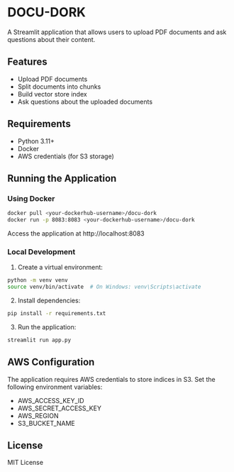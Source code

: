 # DOCU-DORK

A Streamlit application that allows users to upload PDF documents and ask questions about their content.

## Features

- Upload PDF documents
- Split documents into chunks
- Build vector store index
- Ask questions about the uploaded documents

## Requirements

- Python 3.11+
- Docker
- AWS credentials (for S3 storage)

## Running the Application

### Using Docker

```bash
docker pull <your-dockerhub-username>/docu-dork
docker run -p 8083:8083 <your-dockerhub-username>/docu-dork
```

Access the application at http://localhost:8083

### Local Development

1. Create a virtual environment:
```bash
python -m venv venv
source venv/bin/activate  # On Windows: venv\Scripts\activate
```

2. Install dependencies:
```bash
pip install -r requirements.txt
```

3. Run the application:
```bash
streamlit run app.py
```

## AWS Configuration

The application requires AWS credentials to store indices in S3. Set the following environment variables:

- AWS_ACCESS_KEY_ID
- AWS_SECRET_ACCESS_KEY
- AWS_REGION
- S3_BUCKET_NAME

## License

MIT License
